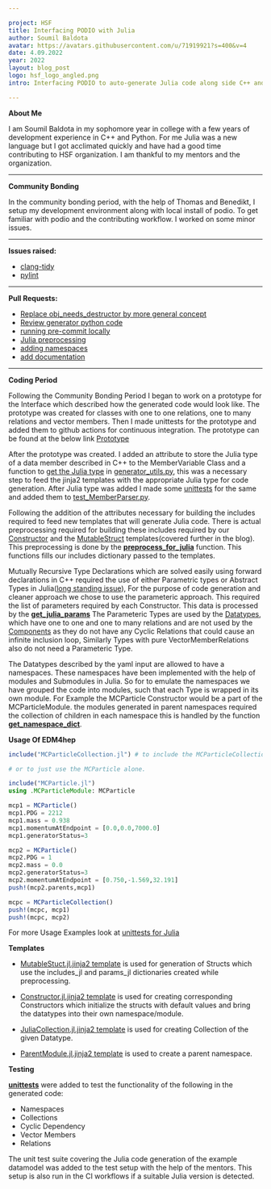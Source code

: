 ```yaml
---

project: HSF
title: Interfacing PODIO with Julia
author: Soumil Baldota
avatar: https://avatars.githubusercontent.com/u/71919921?s=400&v=4
date: 4.09.2022 
year: 2022 
layout: blog_post
logo: hsf_logo_angled.png
intro: Interfacing PODIO to auto-generate Julia code along side C++ and Python

---
```

**About Me**

I am Soumil Baldota in my sophomore year in college with a few years of development experience in C++ and Python. For me Julia was a new language but I got acclimated quickly and have had a good time contributing to HSF organization. I am thankful to my mentors and the organization.

---

**Community Bonding**

In the community bonding period, with the help of Thomas and Benedikt, I setup my development environment along with local install of podio. To get familiar with podio and the contributing workflow. I worked on some minor issues.

---

**Issues raised:**
- [clang-tidy](https://github.com/AIDASoft/podio/issues/297)
- [pylint](https://github.com/AIDASoft/podio/issues/298)

---

**Pull Requests:**
- [Replace obj_needs_destructor by more general concept](https://github.com/AIDASoft/podio/pull/291)
- [Review generator python code](https://github.com/AIDASoft/podio/pull/293)
- [running pre-commit locally](https://github.com/AIDASoft/podio/pull/296)
- [Julia preprocessing](https://github.com/AIDASoft/podio/pull/311)
- [adding namespaces](https://github.com/AIDASoft/podio/pull/325)
- [add documentation](https://github.com/AIDASoft/podio/pull/329)

---

  
**Coding Period**

Following the Community Bonding Period I began to work on a prototype for the Interface which described how the generated code would look like. The prototype was created for classes with one to one relations, one to many relations and vector members. Then I made unittests for the prototype and added them to github actions for continuous integration. 
The prototype can be found at the below link
[Prototype](https://github.com/soumilbaldota/PODIO_Julia_Interface_Prototype.git)

After the prototype was created. I added an attribute to store the Julia type of a data member described in C++ to the MemberVariable Class and a function to [get the Julia type](https://github.com/AIDASoft/podio/pull/310/files#diff-c129698a9b29360c0e27c5e4f710981b4f99524ad44c039202d750bcf349c834) in [generator_utils.py](https://github.com/AIDASoft/podio/blob/julia/python/generator_utils.py), this was a necessary step to feed the jinja2 templates with the appropriate Julia type for code generation.
After Julia type was added I made some [unittests](https://github.com/AIDASoft/podio/pull/310/files#diff-61702c3a214182795b1d726c5dc1679a64a10274b7929e4ad4ceaf8dc87c203d) for the same and added them to [test_MemberParser.py](https://github.com/AIDASoft/podio/blob/julia/python/test_MemberParser.py).

Following the addition of the attributes necessary for building the includes required to feed new templates that will generate Julia code. There is actual preprocessing required for building these includes required by our [Constructor](https://github.com/AIDASoft/podio/blob/59fe1e740ca0a7dbff1180c1425047ed1ab3e027/python/templates/Constructor.jl.jinja2) and the [MutableStruct](https://github.com/AIDASoft/podio/blob/59fe1e740ca0a7dbff1180c1425047ed1ab3e027/python/templates/MutableStruct.jl.jinja2) templates(covered further in the blog). This preprocessing is done by the [**preprocess_for_julia**](https://github.com/AIDASoft/podio/blob/59fe1e740ca0a7dbff1180c1425047ed1ab3e027/python/podio_class_generator.py#L295-L320) function. This functions fills our includes dictionary passed to the templates.

Mutually Recursive Type Declarations which are solved easily using forward declarations in C++ required the use of either Parametric types or Abstract Types in Julia([long standing issue](https://github.com/JuliaLang/julia/issues/269)), For the purpose of code generation and cleaner approach we chose to use the parameteric approach. This required the list of parameters required by each Constructor. This data is processed by the [**get_julia_params**](https://github.com/AIDASoft/podio/blob/59fe1e740ca0a7dbff1180c1425047ed1ab3e027/python/podio_class_generator.py#L286-L293)
The Parameteric Types are used by the [Datatypes](https://github.com/AIDASoft/podio/blob/a8efda986f776892e90e7aafa4958aaf18a1e6c7/doc/templates.md?plain=1#L84), which have one to one and one to many relations and are not used by the [Components](https://github.com/AIDASoft/podio/blob/a8efda986f776892e90e7aafa4958aaf18a1e6c7/doc/templates.md?plain=1#L75) as they do not have any Cyclic Relations that could cause an infinite inclusion loop, Similarly Types with pure VectorMemberRelations also do not need a Parameteric Type.

The Datatypes described by the yaml input are allowed to have a namespaces. These namespaces have been implemented with the help of modules and Submodules in Julia. So for to emulate the namespaces we have grouped the code into modules, such that each Type is wrapped in its own module. For Example the MCParticle Constructor would be a part of the MCParticleModule. the modules generated in parent namespaces required the collection of children in each namespace this is handled by the function [**get_namespace_dict**](https://github.com/AIDASoft/podio/blob/59fe1e740ca0a7dbff1180c1425047ed1ab3e027/python/podio_class_generator.py#L107-L115). 


**Usage Of EDM4hep**

```julia
include("MCParticleCollection.jl") # to include the MCParticleCollection or the MCParticle directly.

# or to just use the MCParticle alone.

include("MCParticle.jl")
using .MCParticleModule: MCParticle

mcp1 = MCParticle()
mcp1.PDG = 2212
mcp1.mass = 0.938
mcp1.momentumAtEndpoint = [0.0,0.0,7000.0]
mcp1.generatorStatus=3

mcp2 = MCParticle()
mcp2.PDG = 1
mcp2.mass = 0.0
mcp2.generatorStatus=3
mcp2.momentumAtEndpoint = [0.750,-1.569,32.191]
push!(mcp2.parents,mcp1)

mcpc = MCParticleCollection()
push!(mcpc, mcp1)
push!(mcpc, mcp2)

```

For more Usage Examples look at [unittests for Julia](https://github.com/AIDASoft/podio/blob/59fe1e740ca0a7dbff1180c1425047ed1ab3e027/tests/unittest.jl)



**Templates**
- [MutableStuct.jl.jinja2 template](https://github.com/AIDASoft/podio/blob/59fe1e740ca0a7dbff1180c1425047ed1ab3e027/python/templates/MutableStruct.jl.jinja2) is used for generation of Structs which use the includes_jl and params_jl dictionaries created while preprocessing. 

- [Constructor.jl.jinja2 template](https://github.com/AIDASoft/podio/blob/59fe1e740ca0a7dbff1180c1425047ed1ab3e027/python/templates/Constructor.jl.jinja2) is used for creating corresponding Constructors which initialize the structs with default values and bring the datatypes into their own namespace/module.

- [JuliaCollection.jl.jinja2 template](https://github.com/AIDASoft/podio/blob/59fe1e740ca0a7dbff1180c1425047ed1ab3e027/python/templates/JuliaCollection.jl.jinja2) is used for creating Collection of the given Datatype.

- [ParentModule.jl.jinja2 template](https://github.com/AIDASoft/podio/blob/59fe1e740ca0a7dbff1180c1425047ed1ab3e027/python/templates/ParentModule.jl.jinja2) is used to create a parent namespace.

**Testing**

[**unittests**](https://github.com/AIDASoft/podio/blob/59fe1e740ca0a7dbff1180c1425047ed1ab3e027/tests/unittest.jl) were added to test the functionality of the following in the generated code:
- Namespaces
- Collections
- Cyclic Dependency
- Vector Members
- Relations

The unit test suite covering the Julia code generation of the example datamodel was added to the test setup with the help of the mentors. This setup is also run in the CI workflows if a suitable Julia version is detected.
